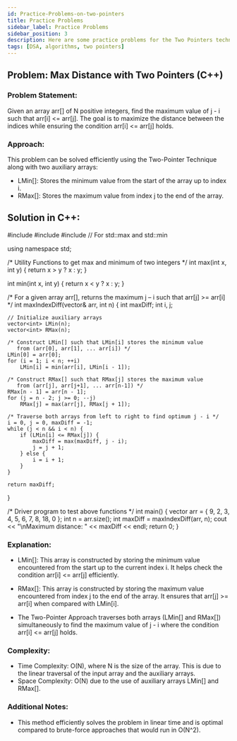 ```yaml
---
id: Practice-Problems-on-two-pointers
title: Practice Problems
sidebar_label: Practice Problems
sidebar_position: 3
description: Here are some practice problems for the Two Pointers technique, including an implementation to find the maximum distance under the constraint arr[i] <= arr[j].
tags: [DSA, algorithms, two pointers]
---
```




## Problem: Max Distance with Two Pointers (C++)
### Problem Statement:
Given an array arr[] of N positive integers, find the maximum value of j - i such that arr[i] <= arr[j]. The goal is to maximize the distance between the indices while ensuring the condition arr[i] <= arr[j] holds.

### Approach:
This problem can be solved efficiently using the Two-Pointer Technique along with two auxiliary arrays:

  * LMin[]: Stores the minimum value from the start of the array up to index i.
  * RMax[]: Stores the maximum value from index j to the end of the array.


## Solution in C++:
#include <iostream>
#include <vector>
#include <algorithm> // For std::max and std::min

using namespace std;

/* Utility Functions to get max and minimum of two integers */
int max(int x, int y) {
    return x > y ? x : y;
}

int min(int x, int y) {
    return x < y ? x : y;
}

/* For a given array arr[], returns the maximum j – i such that arr[j] >= arr[i] */
int maxIndexDiff(vector<int>& arr, int n) {
    int maxDiff;
    int i, j;

    // Initialize auxiliary arrays
    vector<int> LMin(n);
    vector<int> RMax(n);

    /* Construct LMin[] such that LMin[i] stores the minimum value
       from (arr[0], arr[1], ... arr[i]) */
    LMin[0] = arr[0];
    for (i = 1; i < n; ++i)
        LMin[i] = min(arr[i], LMin[i - 1]);

    /* Construct RMax[] such that RMax[j] stores the maximum value
       from (arr[j], arr[j+1], ... arr[n-1]) */
    RMax[n - 1] = arr[n - 1];
    for (j = n - 2; j >= 0; --j)
        RMax[j] = max(arr[j], RMax[j + 1]);

    /* Traverse both arrays from left to right to find optimum j - i */
    i = 0, j = 0, maxDiff = -1;
    while (j < n && i < n) {
        if (LMin[i] <= RMax[j]) {
            maxDiff = max(maxDiff, j - i);
            j = j + 1;
        } else {
            i = i + 1;
        }
    }

    return maxDiff;
}

/* Driver program to test above functions */
int main() {
    vector<int> arr = { 9, 2, 3, 4, 5, 6, 7, 8, 18, 0 };
    int n = arr.size();
    int maxDiff = maxIndexDiff(arr, n);
    cout << "\nMaximum distance: " << maxDiff << endl;
    return 0;
}


### Explanation:
   * LMin[]: This array is constructed by storing the minimum value encountered from the start up to the current index i. It helps check the condition arr[i] <= arr[j] efficiently.

   * RMax[]: This array is constructed by storing the maximum value encountered from index j to the end of the array. It ensures that arr[j] >= arr[i] when compared with LMin[i].

   * The Two-Pointer Approach traverses both arrays (LMin[] and RMax[]) simultaneously to find the maximum value of j - i where the condition arr[i] <= arr[j] holds.

### Complexity:
 * Time Complexity: O(N), where N is the size of the array. This is due to the linear traversal of the input array and the auxiliary arrays.
 * Space Complexity: O(N) due to the use of auxiliary arrays LMin[] and RMax[].

### Additional Notes:
 * This method efficiently solves the problem in linear time and is optimal compared to brute-force approaches that would run in O(N^2).